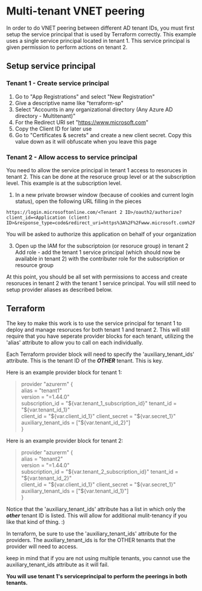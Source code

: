 # Multi-tenant VNET peering

In order to do VNET peering between different AD tenant IDs, you must first setup the service principal that is used by 
Terraform correctly. This example uses a single service principal located in tenant 1. This service principal is given
permission to perform actions on tenant 2.

## Setup service principal

### Tenant 1 - Create service principal

1. Go to "App Registrations" and select "New Registration"
2. Give a descriptive name like "terraform-sp"
3. Select "Accounts in any organizational directory (Any Azure AD directory - Multitenant)"
4. For the Redirect URI set "https://www.microsoft.com"
5. Copy the Client ID for later use
6. Go to "Certificates & secrets" and create a new client secret. Copy this value down as it will obfuscate when you leave this page

### Tenant 2 - Allow access to service principal

You need to allow the service principal in tenant 1 access to resoruces in tenant 2. This can be done at the resoruce group
level or at the subscription level. This example is at the subscription level. 

1. In a new private browser window (because of cookies and current login status), open the following URL filling in the pieces

 `https://login.microsoftonline.com/<Tenant 2 ID>/oauth2/authorize?client_id=<Application (client) ID>&response_type=code&redirect_uri=https%3A%2F%2Fwww.microsoft.com%2F`

You will be asked to authorize this application on behalf of your organization

3. Open up the IAM for the subscriptoion (or resoruce group) in tenant 2
    Add role - add the tenant 1 service principal (which should now be available in tenant 2) with the contributer role for the subscription or resource group

At this point, you should be all set with permissions to access and create resoruces in tenant 2 with the tenant 1 service principal. You will still need to setup provider aliases
as described below.

## Terraform

The key to make this work is to use the service principal for tenant 1 to deploy and manage resoruces for both tenant 1 and tenant 2. This will still require that you have 
seperate provider blocks for each tenant, utilizing the 'alias' attribute to allow you to call on each individually. 

Each Terraform provider block will need to specify the 'auxiliary_tenant_ids' attribute. This is the tenant ID of the ***OTHER*** tenant. This is key.

Here is an example provider block for tenant 1:

>provider "azurerm" {   
  alias           = "tenant1"  
  version         = "=1.44.0"  
  subscription_id = "${var.tenant_1_subscription_id}"  
  tenant_id       = "${var.tenant_id_1}"  
  client_id       = "${var.client_id_1}"  
  client_secret   = "${var.secret_1}"  
  auxiliary_tenant_ids = ["${var.tenant_id_2}"]  
}  

Here is an example provider block for tenant 2:

>provider "azurerm" {  
  alias           = "tenant2"  
  version         = "=1.44.0"  
  subscription_id = "${var.tenant_2_subscription_id}"  
  tenant_id       = "${var.tenant_id_2}"  
  client_id       = "${var.client_id_1}"  
  client_secret   = "${var.secret_1}"  
  auxiliary_tenant_ids = ["${var.tenant_id_1}"]  
}  

Notice that the 'auxiliary_tenant_ids' attribute has a list in which only the ***other*** tenant ID is listed. This will allow for additional mulit-tenancy if you like that kind of thing. :)


In terraform, be sure to use the 'auxiliary_tenant_ids' attribute for the providers. The auxiliary_tenant_ids is for the OTHER tenants that the provider will need to access. 

keep in mind that if you are not using multiple tenants, you cannot use the auxiliary_tenant_ids attribute as it will fail.

**You will use tenant 1's serviceprincipal to perform the peerings in both tenants.**
